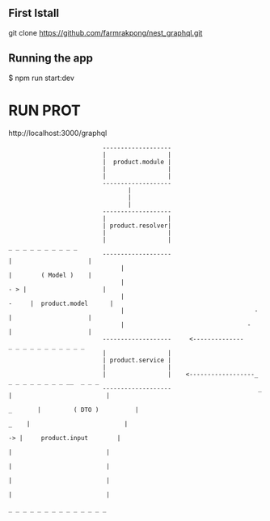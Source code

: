 ## First Istall 
git clone https://github.com/farmrakpong/nest_graphql.git

## Running the app
$ npm run start:dev

# RUN PROT
http://localhost:3000/graphql

                              -------------------
                              |                 |
                              |  product.module |
                              |                 |
                              |                 |
                              -------------------
                                     |
                                     |
                                     |
                              -------------------
                              |                 |
                              | product.resolver|
                              |                 |
                              |                 |                                 _ _ _ _ _ _ _ _ _ _
                              -------------------                               |                     |
                                   |                                            |        ( Model )    |
                                   |                                        - > |                     |
                                   |                                      -     |  product.model      |
                                   |                                    -       |                     |
                                   |                                  -         |                     |
                              -------------------     <--------------            _ _ _ _ _ _ _ _ _ _ _
                              |                 |
                              | product.service | 
                              |                 |    
                              |                 |    <------------------_           _ _ _ _ _ _ _ _ __  _ _ _
                              -------------------                        _         |                          |
                                                                           _       |         ( DTO )          |
                                                                              _    |                          |
                                                                                -> |     product.input        |
                                                                                   |                          |
                                                                                   |                          |
                                                                                   |                          |
                                                                                   |                          |
                                                                                    _ _ _ _ _ _ _ _ _ _ _ _ _ _
